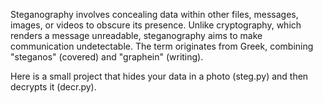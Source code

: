Steganography involves concealing data within other files, messages, images, or videos to obscure its presence. Unlike cryptography, which renders a message unreadable, steganography aims to make communication undetectable. The term originates from Greek, combining "steganos" (covered) and "graphein" (writing).

Here is a small project that hides your data in a photo (steg.py) and then decrypts it (decr.py).
